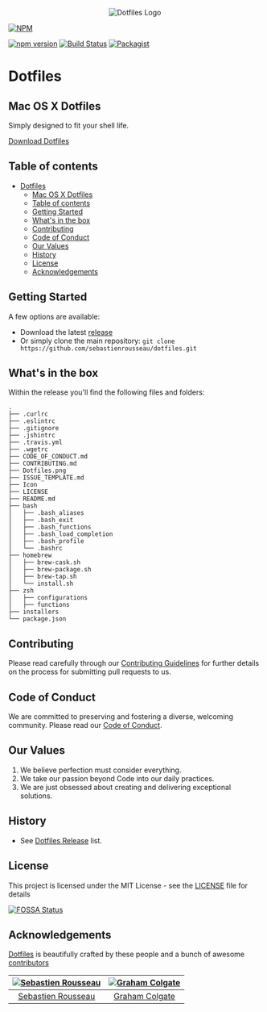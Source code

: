 <p align="center">
  <img src="Dotfiles.png" alt="Dotfiles Logo" title="Dotfiles Logo">
</p>

[![NPM](https://nodei.co/npm/reedia-dotfiles.png)](https://nodei.co/npm/https://nodei.co/npm/@sebastienrousseau/dotfiles/)

[![npm version](https://badge.fury.io/js/reedia-dotfiles.svg)](https://badge.fury.io/js/@sebastienrousseau/dotfiles/)
[![Build Status](https://travis-ci.org/reedia/dotfiles.svg?branch=master)](https://travis-ci.org/@sebastienrousseau/dotfiles/)
[![Packagist](https://img.shields.io/badge/license-MIT-blue.svg)](https://skeletonic.github.io/license)

# Dotfiles

## Mac OS X Dotfiles

Simply designed to fit your shell life.

<a href="https://github.com/sebastienrousseau/dotfiles/releases/latest">Download Dotfiles</a>

## Table of contents

- [Dotfiles](#dotfiles)
  - [Mac OS X Dotfiles](#mac-os-x-dotfiles)
  - [Table of contents](#table-of-contents)
  - [Getting Started](#getting-started)
  - [What's in the box](#whats-in-the-box)
  - [Contributing](#contributing)
  - [Code of Conduct](#code-of-conduct)
  - [Our Values](#our-values)
  - [History](#history)
  - [License](#license)
  - [Acknowledgements](#acknowledgements)

## Getting Started

A few options are available:

- Download the latest [release](https://github.com/sebastienrousseau/dotfiles/releases/latest)
- Or simply clone the main repository: `git clone https://github.com/sebastienrousseau/dotfiles.git`

## What's in the box

Within the release you'll find the following files and folders:

```
.
├── .curlrc
├── .eslintrc
├── .gitignore
├── .jshintrc
├── .travis.yml
├── .wgetrc
├── CODE_OF_CONDUCT.md
├── CONTRIBUTING.md
├── Dotfiles.png
├── ISSUE_TEMPLATE.md
├── Icon
├── LICENSE
├── README.md
├── bash
│   ├── .bash_aliases
│   ├── .bash_exit
│   ├── .bash_functions
│   ├── .bash_load_completion
│   ├── .bash_profile
│   └── .bashrc
├── homebrew
│   ├── brew-cask.sh
│   ├── brew-package.sh
│   ├── brew-tap.sh
│   └── install.sh
├── zsh
│   ├── configurations
│   ├── functions
├── installers
└── package.json

```

## Contributing

Please read carefully through our [Contributing Guidelines](https://github.com/sebastienrousseau/dotfiles/blob/master/CONTRIBUTING.md) for further details on the process for submitting pull requests to us.

## Code of Conduct

We are committed to preserving and fostering a diverse, welcoming community. Please read our [Code of Conduct](https://github.com/sebastienrousseau/dotfiles/blob/master/CODE_OF_CONDUCT.md).

## Our Values

1. We believe perfection must consider everything.
2. We take our passion beyond Code into our daily practices.
3. We are just obsessed about creating and delivering exceptional solutions.

## History

- See [Dotfiles Release](https://github.com/sebastienrousseau/dotfiles/releases) list.

## License

This project is licensed under the MIT License - see the [LICENSE](https://github.com/sebastienrousseau/dotfiles/blob/master/LICENSE) file for details

[![FOSSA Status](https://app.fossa.io/api/projects/git%2Bgithub.com%2Freedia%2Fdotfiles.svg?type=large)](https://app.fossa.io/projects/git%2Bgithub.com%2Freedia%2Fdotfiles?ref=badge_large)

## Acknowledgements

[Dotfiles](https://dotfiles.io) is beautifully crafted by these people and a bunch of awesome [contributors](https://github.com/sebastienrousseau/dotfiles/graphs/contributors)

| [![Sebastien Rousseau](https://avatars0.githubusercontent.com/u/1394998?s=117)](http://sebastienrousseau.co.uk) | [![Graham Colgate](https://avatars0.githubusercontent.com/u/35816108?s=117)](https://github.com/gramtech) |
| :-------------------------------------------------------------------------------------------------------------: | :-------------------------------------------------------------------------------------------------------------: |
| [Sebastien Rousseau](https://github.com/sebastienrousseau) | [Graham Colgate](https://github.com/gramtech) |
